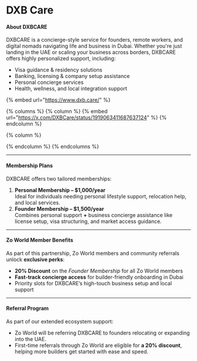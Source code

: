 # DXB Care

#### About DXBCARE

DXBCARE is a concierge-style service for founders, remote workers, and digital nomads navigating life and business in Dubai. Whether you're just landing in the UAE or scaling your business across borders, DXBCARE offers highly personalized support, including:

* Visa guidance & residency solutions
* Banking, licensing & company setup assistance
* Personal concierge services
* Health, wellness, and local integration support

{% embed url="https://www.dxb.care/" %}

{% columns %}
{% column %}
{% embed url="https://x.com/DXBCare/status/1919063411687637124" %}
{% endcolumn %}

{% column %}

{% endcolumn %}
{% endcolumns %}

***

#### Membership Plans

DXBCARE offers two tailored memberships:

1. **Personal Membership – $1,000/year**\
   Ideal for individuals needing personal lifestyle support, relocation help, and local services.
2. **Founder Membership – $1,500/year**\
   Combines personal support **+** business concierge assistance like license setup, visa structuring, and market access guidance.

***

#### Zo World Member Benefits

As part of this partnership, Zo World members and community referrals unlock **exclusive perks**:

* **20% Discount** on the _Founder Membership_ for all Zo World members
* **Fast-track concierge access** for builder-friendly onboarding in Dubai
* Priority slots for DXBCARE’s high-touch business setup and local support

***

#### Referral Program

As part of our extended ecosystem support:

* Zo World will be referring DXBCARE to founders relocating or expanding into the UAE.
* First-time referrals through Zo World are eligible for **a 20% discount**, helping more builders get started with ease and speed.
